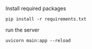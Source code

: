 Install required packages
```
pip install -r requirements.txt
```

run the server
```
uvicorn main:app --reload
```